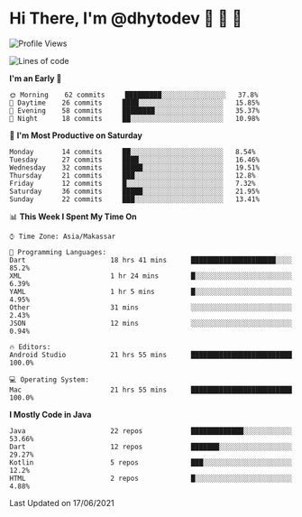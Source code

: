 # Hi There, I'm @dhytodev 👋 👋 👋

<!--
**DhytoDev/dhytodev** is a ✨ _special_ ✨ repository because its `README.md` (this file) appears on your GitHub profile.

Here are some ideas to get you started:

- 🔭 I’m currently working on ...
- 🌱 I’m currently learning ...
- 👯 I’m looking to collaborate on ...
- 🤔 I’m looking for help with ...
- 💬 Ask me about ...
- 📫 How to reach me: ...
- 😄 Pronouns: ...
- ⚡ Fun fact: ...
-->

<!--START_SECTION:waka-->
![Profile Views](http://img.shields.io/badge/Profile%20Views-2-blue)

![Lines of code](https://img.shields.io/badge/From%20Hello%20World%20I%27ve%20Written-266883%20lines%20of%20code-blue)

**I'm an Early 🐤** 

```text
🌞 Morning    62 commits     █████████░░░░░░░░░░░░░░░░   37.8% 
🌆 Daytime    26 commits     ████░░░░░░░░░░░░░░░░░░░░░   15.85% 
🌃 Evening    58 commits     ████████░░░░░░░░░░░░░░░░░   35.37% 
🌙 Night      18 commits     ██░░░░░░░░░░░░░░░░░░░░░░░   10.98%

```
📅 **I'm Most Productive on Saturday** 

```text
Monday       14 commits     ██░░░░░░░░░░░░░░░░░░░░░░░   8.54% 
Tuesday      27 commits     ████░░░░░░░░░░░░░░░░░░░░░   16.46% 
Wednesday    32 commits     █████░░░░░░░░░░░░░░░░░░░░   19.51% 
Thursday     21 commits     ███░░░░░░░░░░░░░░░░░░░░░░   12.8% 
Friday       12 commits     █░░░░░░░░░░░░░░░░░░░░░░░░   7.32% 
Saturday     36 commits     █████░░░░░░░░░░░░░░░░░░░░   21.95% 
Sunday       22 commits     ███░░░░░░░░░░░░░░░░░░░░░░   13.41%

```


📊 **This Week I Spent My Time On** 

```text
⌚︎ Time Zone: Asia/Makassar

💬 Programming Languages: 
Dart                     18 hrs 41 mins      █████████████████████░░░░   85.2% 
XML                      1 hr 24 mins        █░░░░░░░░░░░░░░░░░░░░░░░░   6.39% 
YAML                     1 hr 5 mins         █░░░░░░░░░░░░░░░░░░░░░░░░   4.95% 
Other                    31 mins             ░░░░░░░░░░░░░░░░░░░░░░░░░   2.43% 
JSON                     12 mins             ░░░░░░░░░░░░░░░░░░░░░░░░░   0.94%

🔥 Editors: 
Android Studio           21 hrs 55 mins      █████████████████████████   100.0%

💻 Operating System: 
Mac                      21 hrs 55 mins      █████████████████████████   100.0%

```

**I Mostly Code in Java** 

```text
Java                     22 repos            █████████████░░░░░░░░░░░░   53.66% 
Dart                     12 repos            ███████░░░░░░░░░░░░░░░░░░   29.27% 
Kotlin                   5 repos             ███░░░░░░░░░░░░░░░░░░░░░░   12.2% 
HTML                     2 repos             █░░░░░░░░░░░░░░░░░░░░░░░░   4.88%

```



 Last Updated on 17/06/2021
<!--END_SECTION:waka-->
